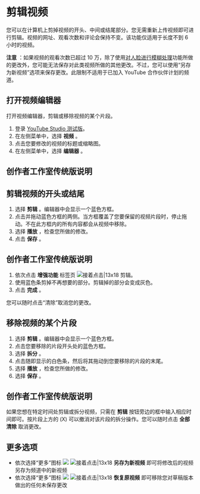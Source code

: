 # 剪辑视频

您可以在计算机上剪掉视频的开头、中间或结尾部分。您无需重新上传视频即可进行剪辑。视频的网址、观看次数和评论会保持不变。该功能仅适用于长度不到 6 小时的视频。

**注意** ：如果视频的观看次数已超过 10 万，除了使用[对人脸进行模糊处理](https://support.google.com/youtube/answer/9057652)功能所做的更改外，您可能无法保存对此类视频所做的其他更改。不过，您可以使用“另存为新视频”选项来保存更改。此限制不适用于已加入 YouTube 合作伙伴计划的频道。

## 打开视频编辑器

打开视频编辑器，剪辑或移除视频的某个片段。

1. 登录 [YouTube Studio 测试版](https://studio.youtube.com/)。
2. 在左侧菜单中，选择 **视频** 。
3. 点击您要修改的视频的标题或缩略图。
4. 在左侧菜单中，选择 **编辑器** 。

## 创作者工作室传统版说明

## 剪辑视频的开头或结尾

1. 选择 **剪辑** 。编辑器中会显示一个蓝色方框。
2. 点击并拖动蓝色方框的两侧。当方框覆盖了您要保留的视频片段时，停止拖动。不在此方框内的所有内容都会从视频中移除。
3. 选择 **播放** ，检查您所做的修改。
4. 点击 **保存** 。

## 创作者工作室传统版说明

1. 依次点击 **增强功能** 标签页 ![接着点击|13x18](https://lh3.googleusercontent.com/SaY5lqCwN7kppnS546l9ys-E2sZftTTIHjBrdV-WsGPIhGjaxcEXjfgdIfW_UNG7Sw0=w13-h18 "接着点击") 剪辑。
2. 使用蓝色条剪掉不再想要的部分。剪辑掉的部分会变成灰色。
3. 点击 **完成** 。

您可以随时点击“清除”取消您的更改。

## 移除视频的某个片段

1. 选择 **剪辑** 。编辑器中会显示一个蓝色方框。
2. 点击您要移除的片段开头处的蓝色方框。
3. 选择 **拆分** 。
4. 点击随即显示的白色条，然后将其拖动到您要移除的片段的末尾。
5. 选择 **播放** ，检查您所做的修改。
6. 选择 **保存** 。

## 创作者工作室传统版说明

如果您想在特定时间处剪辑或拆分视频，只需在 **剪辑** 按钮旁边的框中输入相应时间即可。按片段上方的 (X) 可以撤消对该片段的拆分操作。您可以随时点击 **全部清除** 取消更改。

## 更多选项

* 依次选择“更多”图标 ![](https://lh3.googleusercontent.com/e76r_RF5u4d8F2EpJfsc7taQT9fr9JvJ5yhNtWmVn-Pjr0e8Xif4LxE7mKTJuw=w18) ![接着点击|13x18](https://lh3.googleusercontent.com/SaY5lqCwN7kppnS546l9ys-E2sZftTTIHjBrdV-WsGPIhGjaxcEXjfgdIfW_UNG7Sw0=w13-h18 "接着点击")  **另存为新视频** 即可将修改后的视频另存为频道中的新视频
* 依次选择“更多”图标 ![](https://lh3.googleusercontent.com/e76r_RF5u4d8F2EpJfsc7taQT9fr9JvJ5yhNtWmVn-Pjr0e8Xif4LxE7mKTJuw=w18) ![接着点击|13x18](https://lh3.googleusercontent.com/SaY5lqCwN7kppnS546l9ys-E2sZftTTIHjBrdV-WsGPIhGjaxcEXjfgdIfW_UNG7Sw0=w13-h18 "接着点击")  **恢复原视频** 即可移除您对草稿版本做出的任何未保存更改